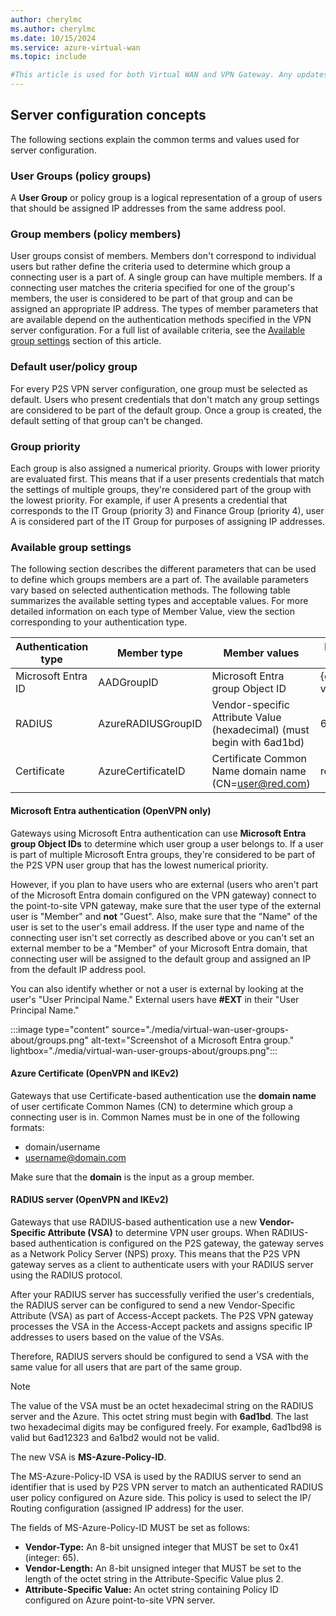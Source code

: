 ```yaml
---
author: cherylmc
ms.author: cherylmc
ms.date: 10/15/2024
ms.service: azure-virtual-wan
ms.topic: include

#This article is used for both Virtual WAN and VPN Gateway. Any updates to the article must work for both of these services. Otherwise, update the VWAN or VPNGW article directly.
---
```


## Server configuration concepts

The following sections explain the common terms and values used for server configuration.

### User Groups (policy groups)

A **User Group** or policy group is a logical representation of a group of users that should be assigned IP addresses from the same address pool.

### Group members (policy members)

User groups consist of members. Members don't correspond to individual users but rather define the criteria used to determine which group a connecting user is a part of. A single group can have multiple members. If a connecting user matches the criteria specified for one of the group's members, the user is considered to be part of that group and can be assigned an appropriate IP address.
The types of member parameters that are available depend on the authentication methods specified in the VPN server configuration. For a full list of available criteria, see the [Available group settings](#available-group-settings) section of this article.

### Default user/policy group

For every P2S VPN server configuration, one group must be selected as default. Users who present credentials that don't match any group settings are considered to be part of the default group. Once a group is created, the default setting of that group can't be changed.

### Group priority

Each group is also assigned a numerical priority. Groups with lower priority are evaluated first. This means that if a user presents credentials that match the settings of multiple groups, they're considered part of the group with the lowest priority. For example, if user A presents a credential that corresponds to the IT Group (priority 3) and Finance Group (priority 4), user A is considered part of the IT Group for purposes of assigning IP addresses.

### Available group settings

The following section describes the different parameters that can be used to define which groups members are a part of. The available parameters vary based on selected authentication methods.
The following table summarizes the available setting types and acceptable values. For more detailed information on each type of Member Value, view the section corresponding to your authentication type.

|Authentication type|Member type |Member values| Example value |
|---|---|---|---|
Microsoft Entra ID|AADGroupID|Microsoft Entra group Object ID	| {object ID value} |
|RADIUS|AzureRADIUSGroupID|Vendor-specific Attribute Value (hexadecimal) (must begin with 6ad1bd)|6ad1bd23|
|Certificate|AzureCertificateID|Certificate Common Name domain name (CN=user@red.com)|red|

<a name='azure-active-directory-authentication-openvpn-only'></a>

#### Microsoft Entra authentication (OpenVPN only)

Gateways using Microsoft Entra authentication can use **Microsoft Entra group Object IDs** to determine which user group a user belongs to. If a user is part of multiple Microsoft Entra groups, they're considered to be part of the P2S VPN user group that has the lowest numerical priority.

However, if you plan to have users who are external (users who aren't part of the Microsoft Entra domain configured on the VPN gateway) connect to the point-to-site VPN gateway, make sure that the user type of the external user is "Member" and **not** "Guest". Also, make sure that the "Name" of the user is set to the user's email address. If the user type and name of the connecting user isn't set correctly as described above or you can't set an external member to be a "Member" of your Microsoft Entra domain, that connecting user will be assigned to the default group and assigned an IP from the default IP address pool.

You can also identify whether or not a user is external by looking at the user's "User Principal Name." External users have **#EXT** in their "User Principal Name."

:::image type="content" source="./media/virtual-wan-user-groups-about/groups.png" alt-text="Screenshot of a Microsoft Entra group." lightbox="./media/virtual-wan-user-groups-about/groups.png":::

#### Azure Certificate (OpenVPN and IKEv2)

Gateways that use Certificate-based authentication use the **domain name** of user certificate Common Names (CN) to determine which group a connecting user is in. Common Names must be in one of the following formats:

* domain/username
* username@domain.com

Make sure that the **domain** is the input as a group member.

#### RADIUS server (OpenVPN and IKEv2)

Gateways that use RADIUS-based authentication use a new **Vendor-Specific Attribute (VSA)** to determine VPN user groups.
When RADIUS-based authentication is configured on the P2S gateway, the gateway serves as a Network Policy Server (NPS) proxy. This means that the P2S VPN gateway serves as a client to authenticate users with your RADIUS server using the RADIUS protocol.

After your RADIUS server has successfully verified the user's credentials, the RADIUS server can be configured to send a new Vendor-Specific Attribute (VSA) as part of Access-Accept packets. The P2S VPN gateway processes the VSA in the Access-Accept packets and assigns specific IP addresses to users based on the value of the VSAs.

Therefore, RADIUS servers should be configured to send a VSA with the same value for all users that are part of the same group.

> [!NOTE]
> The value of the VSA must be an octet hexadecimal string on the RADIUS server and the Azure. This octet string must begin with **6ad1bd**. The last two hexadecimal digits may be configured freely. For example, 6ad1bd98 is valid but 6ad12323 and 6a1bd2 would not be valid.
>

The new VSA is **MS-Azure-Policy-ID**.

The MS-Azure-Policy-ID VSA is used by the RADIUS server to send an identifier that is used by P2S VPN server to match an authenticated RADIUS user policy configured on Azure side. This policy is used to select the IP/ Routing configuration (assigned IP address) for the user.

The fields of MS-Azure-Policy-ID MUST be set as follows:

* **Vendor-Type:** An 8-bit unsigned integer that MUST be set to 0x41 (integer: 65).
* **Vendor-Length:** An 8-bit unsigned integer that MUST be set to the length of the octet string in the Attribute-Specific Value plus 2.
* **Attribute-Specific Value:** An octet string containing Policy ID configured on Azure point-to-site VPN server.
